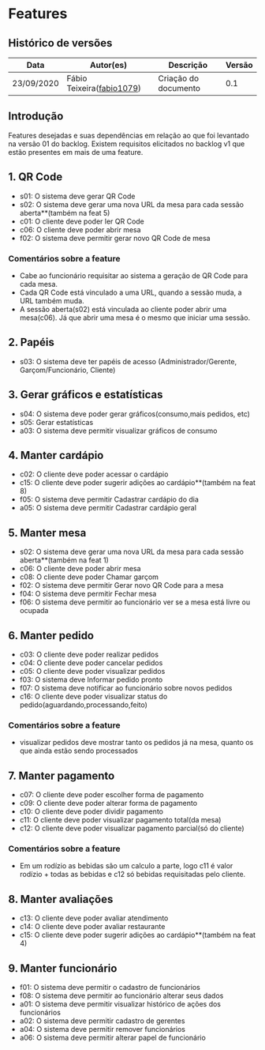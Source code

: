 # Features

## Histórico de versões

<table>
  <thead>
    <tr>
      <th>Data</th>
      <th>Autor(es)</th>
      <th>Descrição</th>
      <th>Versão</th>
    </tr>
  </thead>

  <tbody>
    <tr>
      <td>23/09/2020</td>
      <td>
        Fábio Teixeira(<a target="blank" href="https://github.com/fabio1079">fabio1079</a>)
      </td>
      <td>Criação do documento</td>
      <td>0.1</td>
    </tr>
  </tbody>
</table>



## Introdução
Features desejadas e suas dependências em relação ao que foi levantado na versão 01 do backlog.  Existem requisitos elicitados no backlog v1 que estão presentes em mais de uma feature.


##  1. QR Code
- s01: O sistema deve gerar QR Code
- s02: O sistema deve gerar uma nova URL da mesa para cada sessão aberta**(também na feat 5)
- c01: O cliente deve poder ler QR Code
- c06: O cliente deve poder abrir mesa
- f02: O sistema deve permitir gerar novo QR Code de mesa

### Comentários sobre a feature
* Cabe ao funcionário requisitar ao sistema a geração de QR Code para cada mesa.
* Cada QR Code está vinculado a uma URL, quando a sessão muda, a URL também muda.
* A sessão aberta(s02) está vinculada ao cliente poder abrir uma mesa(c06). Já que abrir uma mesa é o mesmo que iniciar uma sessão.


## 2. Papéis
- s03: O sistema deve ter papéis de acesso (Administrador/Gerente, Garçom/Funcionário, Cliente)


## 3. Gerar gráficos e estatísticas
- s04: O sistema deve poder gerar gráficos(consumo,mais pedidos, etc)
- s05: Gerar estatísticas
- a03: O sistema deve permitir visualizar gráficos de consumo


## 4.  Manter cardápio
- c02: O cliente deve poder acessar o cardápio
- c15: O cliente deve poder sugerir adições ao cardápio**(também na feat 8)
- f05: O sistema deve permitir Cadastrar cardápio do dia
- a05: O sistema deve permitir Cadastrar cardápio geral


## 5. Manter mesa
- s02: O sistema deve gerar uma nova URL da mesa para cada sessão aberta**(também na feat 1)
- c06: O cliente deve poder abrir mesa
- c08: O cliente deve poder Chamar garçom
- f02: O sistema deve permitir Gerar novo QR Code para a mesa
- f04: O sistema deve permitir Fechar mesa
- f06: O sistema deve permitir ao funcionário ver se a mesa está livre ou ocupada


## 6. Manter pedido
- c03: O cliente deve poder realizar pedidos
- c04: O cliente deve poder cancelar pedidos
- c05: O cliente deve poder visualizar pedidos
- f03: O sistema deve Informar pedido pronto
- f07: O sistema deve notificar ao funcionário sobre novos pedidos
- c16: O cliente deve poder visualizar status do pedido(aguardando,processando,feito)

### Comentários sobre a feature
* visualizar pedidos deve mostrar tanto os pedidos já na mesa, quanto os que ainda estão sendo processados


## 7. Manter pagamento
- c07: O cliente deve poder escolher forma de pagamento
- c09: O cliente deve poder alterar forma de pagamento
- c10: O cliente deve poder dividir pagamento
- c11: O cliente deve poder visualizar pagamento total(da mesa)
- c12: O cliente deve poder visualizar pagamento parcial(só do cliente)

### Comentários sobre a feature
* Em um rodízio as bebidas são um calculo a parte, logo c11 é valor rodízio + todas as bebidas e c12 só bebidas requisitadas pelo cliente.


## 8. Manter avaliações
- c13: O cliente deve poder avaliar atendimento
- c14: O cliente deve poder avaliar restaurante
- c15: O cliente deve poder sugerir adições ao cardápio**(também na feat 4)


## 9. Manter funcionário
- f01: O sistema deve permitir o cadastro de funcionários
- f08: O sistema deve permitir ao funcionário alterar seus dados
- a01: O sistema deve permitir visualizar histórico de ações dos funcionários
- a02: O sistema deve permitir cadastro de gerentes
- a04: O sistema deve permitir remover funcionários
- a06: O sistema deve permitir alterar papel de funcionário

